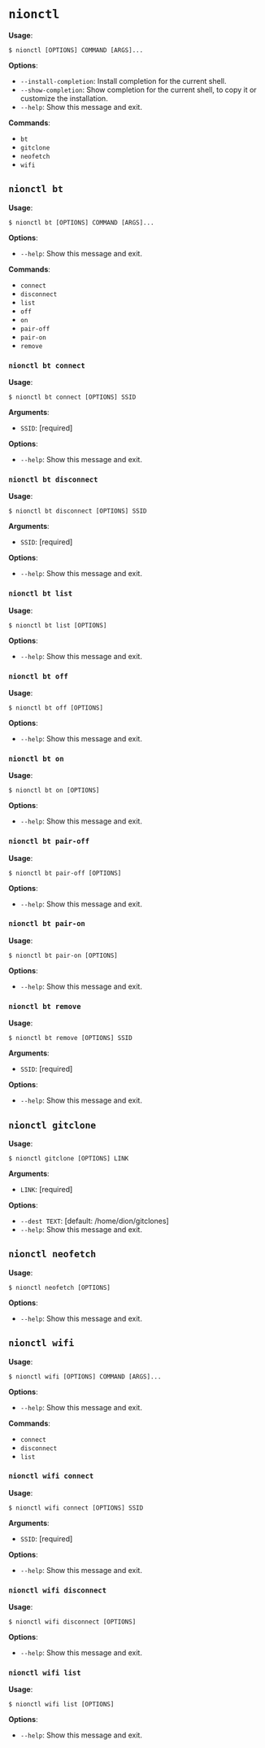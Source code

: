 # `nionctl`

**Usage**:

```console
$ nionctl [OPTIONS] COMMAND [ARGS]...
```

**Options**:

* `--install-completion`: Install completion for the current shell.
* `--show-completion`: Show completion for the current shell, to copy it or customize the installation.
* `--help`: Show this message and exit.

**Commands**:

* `bt`
* `gitclone`
* `neofetch`
* `wifi`

## `nionctl bt`

**Usage**:

```console
$ nionctl bt [OPTIONS] COMMAND [ARGS]...
```

**Options**:

* `--help`: Show this message and exit.

**Commands**:

* `connect`
* `disconnect`
* `list`
* `off`
* `on`
* `pair-off`
* `pair-on`
* `remove`

### `nionctl bt connect`

**Usage**:

```console
$ nionctl bt connect [OPTIONS] SSID
```

**Arguments**:

* `SSID`: [required]

**Options**:

* `--help`: Show this message and exit.

### `nionctl bt disconnect`

**Usage**:

```console
$ nionctl bt disconnect [OPTIONS] SSID
```

**Arguments**:

* `SSID`: [required]

**Options**:

* `--help`: Show this message and exit.

### `nionctl bt list`

**Usage**:

```console
$ nionctl bt list [OPTIONS]
```

**Options**:

* `--help`: Show this message and exit.

### `nionctl bt off`

**Usage**:

```console
$ nionctl bt off [OPTIONS]
```

**Options**:

* `--help`: Show this message and exit.

### `nionctl bt on`

**Usage**:

```console
$ nionctl bt on [OPTIONS]
```

**Options**:

* `--help`: Show this message and exit.

### `nionctl bt pair-off`

**Usage**:

```console
$ nionctl bt pair-off [OPTIONS]
```

**Options**:

* `--help`: Show this message and exit.

### `nionctl bt pair-on`

**Usage**:

```console
$ nionctl bt pair-on [OPTIONS]
```

**Options**:

* `--help`: Show this message and exit.

### `nionctl bt remove`

**Usage**:

```console
$ nionctl bt remove [OPTIONS] SSID
```

**Arguments**:

* `SSID`: [required]

**Options**:

* `--help`: Show this message and exit.

## `nionctl gitclone`

**Usage**:

```console
$ nionctl gitclone [OPTIONS] LINK
```

**Arguments**:

* `LINK`: [required]

**Options**:

* `--dest TEXT`: [default: /home/dion/gitclones]
* `--help`: Show this message and exit.

## `nionctl neofetch`

**Usage**:

```console
$ nionctl neofetch [OPTIONS]
```

**Options**:

* `--help`: Show this message and exit.

## `nionctl wifi`

**Usage**:

```console
$ nionctl wifi [OPTIONS] COMMAND [ARGS]...
```

**Options**:

* `--help`: Show this message and exit.

**Commands**:

* `connect`
* `disconnect`
* `list`

### `nionctl wifi connect`

**Usage**:

```console
$ nionctl wifi connect [OPTIONS] SSID
```

**Arguments**:

* `SSID`: [required]

**Options**:

* `--help`: Show this message and exit.

### `nionctl wifi disconnect`

**Usage**:

```console
$ nionctl wifi disconnect [OPTIONS]
```

**Options**:

* `--help`: Show this message and exit.

### `nionctl wifi list`

**Usage**:

```console
$ nionctl wifi list [OPTIONS]
```

**Options**:

* `--help`: Show this message and exit.
